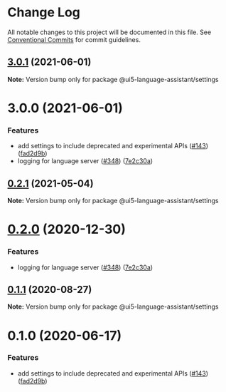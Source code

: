 # Change Log

All notable changes to this project will be documented in this file.
See [Conventional Commits](https://conventionalcommits.org) for commit guidelines.

## [3.0.1](https://github.com/sap/ui5-language-assistant/compare/v3.0.0...v3.0.1) (2021-06-01)

**Note:** Version bump only for package @ui5-language-assistant/settings

# 3.0.0 (2021-06-01)

### Features

- add settings to include deprecated and experimental APIs ([#143](https://github.com/sap/ui5-language-assistant/issues/143)) ([fad2d9b](https://github.com/sap/ui5-language-assistant/commit/fad2d9b0c998fa2a1f3d8d4cd7ba8e997d24d30b))
- logging for language server ([#348](https://github.com/sap/ui5-language-assistant/issues/348)) ([7e2c30a](https://github.com/sap/ui5-language-assistant/commit/7e2c30a86cef9b239856dbef6df0f8785a210fc1))

## [0.2.1](https://github.com/sap/ui5-language-assistant/compare/@ui5-language-assistant/settings@0.2.0...@ui5-language-assistant/settings@0.2.1) (2021-05-04)

**Note:** Version bump only for package @ui5-language-assistant/settings

# [0.2.0](https://github.com/sap/ui5-language-assistant/compare/@ui5-language-assistant/settings@0.1.1...@ui5-language-assistant/settings@0.2.0) (2020-12-30)

### Features

- logging for language server ([#348](https://github.com/sap/ui5-language-assistant/issues/348)) ([7e2c30a](https://github.com/sap/ui5-language-assistant/commit/7e2c30a86cef9b239856dbef6df0f8785a210fc1))

## [0.1.1](https://github.com/sap/ui5-language-assistant/compare/@ui5-language-assistant/settings@0.1.0...@ui5-language-assistant/settings@0.1.1) (2020-08-27)

**Note:** Version bump only for package @ui5-language-assistant/settings

# 0.1.0 (2020-06-17)

### Features

- add settings to include deprecated and experimental APIs ([#143](https://github.com/sap/ui5-language-assistant/issues/143)) ([fad2d9b](https://github.com/sap/ui5-language-assistant/commit/fad2d9b0c998fa2a1f3d8d4cd7ba8e997d24d30b))
